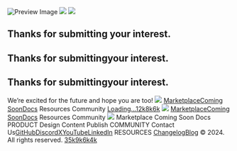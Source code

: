 ![Preview Image](https://framerusercontent.com/images/HBA5vNT8jvHlhjxkuAYiRS2WLWE.jpg)
![](https://framerusercontent.com/images/xvkxfZQZjOllPk5VWECgxuTnPtE.png)
![](https://framerusercontent.com/images/xvkxfZQZjOllPk5VWECgxuTnPtE.png)
## Thanks for submitting your interest.
## Thanks for submittingyour interest.
## Thanks for submittingyour interest.
We’re excited for the future and hope you are too!
[![](https://framerusercontent.com/images/nOfdJGAX6qhOog6bqsyOeqehA.svg)](https://www.langflow.org/pt/<./>)
[MarketplaceComing Soon](https://www.langflow.org/pt/<./marketplace>)[Docs](https://www.langflow.org/pt/<https:/docs.langflow.org>)
Resources
Community
[Loading...](https://www.langflow.org/pt/<https:/bit.ly/langflow>)[12k](https://www.langflow.org/pt/<https:/discord.gg/EqksyE2EX9>)[8k](https://www.langflow.org/pt/<https:/twitter.com/langflow_ai>)[6k](https://www.langflow.org/pt/<https:/www.youtube.com/@Langflow>)
[![](https://framerusercontent.com/images/nOfdJGAX6qhOog6bqsyOeqehA.svg)](https://www.langflow.org/pt/<./>)
[MarketplaceComing Soon](https://www.langflow.org/pt/<./marketplace>)[Docs](https://www.langflow.org/pt/<https:/docs.langflow.org>)
Resources
Community
[![](https://framerusercontent.com/images/nOfdJGAX6qhOog6bqsyOeqehA.svg)](https://www.langflow.org/pt/<./>)
Marketplace
Coming Soon
Docs
PRODUCT
Design
Content
Publish
COMMUNITY
Contact Us[GitHub](https://www.langflow.org/pt/<https:/bit.ly/langflow>)[Discord](https://www.langflow.org/pt/<https:/discord.gg/EqksyE2EX9>)[X](https://www.langflow.org/pt/<https:/twitter.com/langflow_ai>)[YouTube](https://www.langflow.org/pt/<https:/www.youtube.com/@Langflow>)[LinkedIn](https://www.langflow.org/pt/<https:/www.linkedin.com/company/langflow/>)
RESOURCES
[Changelog](https://www.langflow.org/pt/<https:/github.com/langflow-ai/langflow/releases>)[Blog](https://www.langflow.org/pt/<https:/medium.com/logspace>)
© 2024. All rights reserved.
[35k](https://www.langflow.org/pt/<https:/bit.ly/langflow>)[9k](https://www.langflow.org/pt/<https:/discord.gg/EqksyE2EX9>)[6k](https://www.langflow.org/pt/<https:/twitter.com/langflow_ai>)[4k](https://www.langflow.org/pt/<https:/www.youtube.com/@Langflow>)

